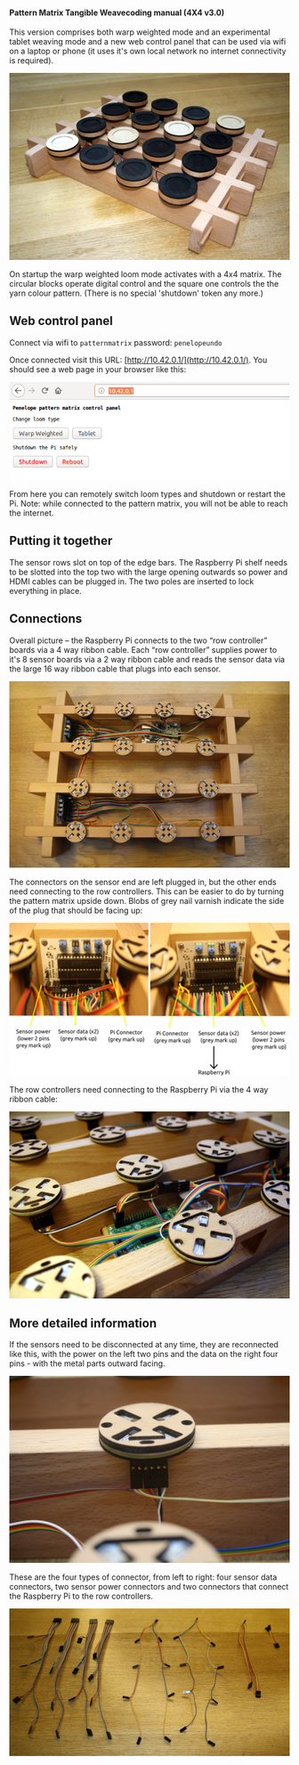 #### Pattern Matrix Tangible Weavecoding manual (4X4 v3.0)

This version comprises both warp weighted mode and an experimental
tablet weaving mode and a new web control panel that can be used via
wifi on a laptop or phone (it uses it's own local network no internet
connectivity is required).

![](https://github.com/Kairotic/patternmatrix2/raw/master/manual/images/pic.jpg)

On startup the warp weighted loom mode activates with a 4x4
matrix. The circular blocks operate digital control and the square one
controls the the yarn colour pattern. (There is no special 'shutdown'
token any more.)

## Web control panel

Connect via wifi to `patternmatrix` password: `penelopeundo`

Once connected visit this URL: [http://10.42.0.1/](http://10.42.0.1/). 
You should see a web page in your browser like this:

![](https://github.com/Kairotic/patternmatrix2/raw/master/manual/images/web.png)

From here you can remotely switch loom types and shutdown or restart
the Pi. Note: while connected to the pattern matrix, you will not be
able to reach the internet.

## Putting it together

The sensor rows slot on top of the edge bars. The Raspberry Pi shelf
needs to be slotted into the top two with the large opening outwards
so power and HDMI cables can be plugged in. The two poles are inserted
to lock everything in place. 

## Connections

Overall picture – the Raspberry Pi connects to the two “row
controller” boards via a 4 way ribbon cable. Each “row controller”
supplies power to it's 8 sensor boards via a 2 way ribbon cable and
reads the sensor data via the large 16 way ribbon cable that plugs
into each sensor. 

![](https://github.com/Kairotic/patternmatrix2/raw/master/manual/images/overall.jpg)

The connectors on the sensor end are left plugged in, but the other
ends need connecting to the row controllers. This can be easier to do
by turning the pattern matrix upside down. Blobs of grey nail varnish
indicate the side of the plug that should be facing up:

![](https://github.com/Kairotic/patternmatrix2/raw/master/manual/images/connecting.jpg)

The row controllers need connecting to the Raspberry Pi via the 4 way
ribbon cable:

![](https://github.com/Kairotic/patternmatrix2/raw/master/manual/images/pi-close.jpg)

## More detailed information
   
If the sensors need to be disconnected at any time, they are
reconnected like this, with the power on the left two pins and the
data on the right four pins - with the metal parts outward facing.

![](https://github.com/Kairotic/patternmatrix2/raw/master/manual/images/sensor-close.jpg)

These are the four types of connector, from left to right: four sensor
data connectors, two sensor power connectors and two connectors that
connect the Raspberry Pi to the row controllers.

![](https://github.com/Kairotic/patternmatrix2/raw/master/manual/images/connectors.jpg)



